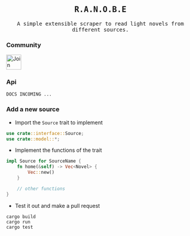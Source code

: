 <div align="center">
    <h2><samp>R.A.N.O.B.E</samp></h2>
    <samp>A simple extensible scraper to read light novels from different sources.</samp>
</div>


### Community

<a href="https://discord.gg/96wsWZ6M" title="Join Discord">
    <img width="40" height="40" src="https://assets-global.website-files.com/6257adef93867e50d84d30e2/636e0a69f118df70ad7828d4_icon_clyde_blurple_RGB.svg" alt="Join Discord" title="Join Discord">
</a>

### Api

`DOCS INCOMING ...`

### Add a new source

- Import the `Source` trait to implement

```rust
use crate::interface::Source;
use crate::model::*;
```

- Implement the functions of the trait

```rust
impl Source for SourceName {
    fn home(&self) -> Vec<Novel> {
        Vec::new()
    }

    // other functions
}
```

- Test it out and make a pull request

```
cargo build 
cargo run
cargo test
```
